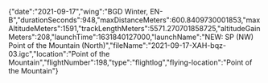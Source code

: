 {"date":"2021-09-17","wing":"BGD Winter, EN-B","durationSeconds":948,"maxDistanceMeters":600.8409730001853,"maxAltitudeMeters":1591,"trackLengthMeters":5571.270701858725,"altitudeGainMeters":208,"launchTime":1631840127000,"launchName":"NEW: SP (NW) Point of the Mountain (North)","fileName":"2021-09-17-XAH-bqz-03.igc","location":"Point of the Mountain","flightNumber":198,"type":"flightlog","flying-location":"Point of the Mountain"}
